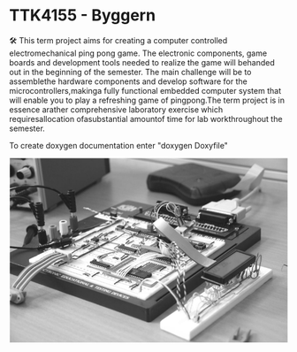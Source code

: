 # TTK4155 - Byggern
🛠
This term project aims for creating a computer controlled electromechanical ping pong game. The electronic components, game boards and development tools needed to realize the game will behanded out in the beginning of the semester. The main challenge will be to assemblethe hardware components and develop software for the microcontrollers,makinga fully functional embedded computer system that will enable you to play a refreshing game of pingpong.The term project is in essence arather comprehensive laboratory exercise which requiresallocation ofasubstantial amountof time for lab workthroughout the semester.

To create doxygen documentation enter "doxygen Doxyfile"

![Alt text](img/result.png?raw=true "Final result")
